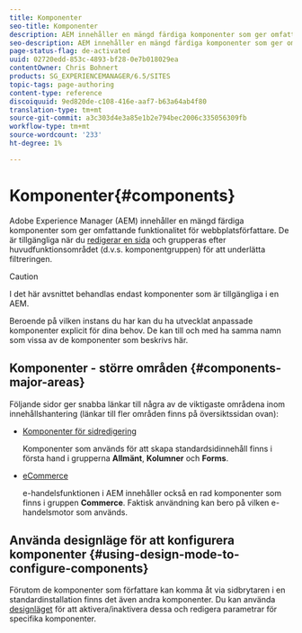 ```yaml
---
title: Komponenter
seo-title: Komponenter
description: AEM innehåller en mängd färdiga komponenter som ger omfattande funktionalitet för webbplatsförfattare.
seo-description: AEM innehåller en mängd färdiga komponenter som ger omfattande funktionalitet för webbplatsförfattare.
page-status-flag: de-activated
uuid: 02720edd-853c-4893-bf28-0e7b018029ea
contentOwner: Chris Bohnert
products: SG_EXPERIENCEMANAGER/6.5/SITES
topic-tags: page-authoring
content-type: reference
discoiquuid: 9ed820de-c108-416e-aaf7-b63a64ab4f80
translation-type: tm+mt
source-git-commit: a3c303d4e3a85e1b2e794bec2006c335056309fb
workflow-type: tm+mt
source-wordcount: '233'
ht-degree: 1%

---
```



# Komponenter{#components}

Adobe Experience Manager (AEM) innehåller en mängd färdiga komponenter som ger omfattande funktionalitet för webbplatsförfattare. De är tillgängliga när du [redigerar en sida](/help/sites-classic-ui-authoring/classic-page-author-edit-content.md) och grupperas efter huvudfunktionsområdet (d.v.s. komponentgruppen) för att underlätta filtreringen.

>[!CAUTION]
>
>I det här avsnittet behandlas endast komponenter som är tillgängliga i en AEM.
>
>Beroende på vilken instans du har kan du ha utvecklat anpassade komponenter explicit för dina behov. De kan till och med ha samma namn som vissa av de komponenter som beskrivs här.

## Komponenter - större områden {#components-major-areas}

Följande sidor ger snabba länkar till några av de viktigaste områdena inom innehållshantering (länkar till fler områden finns på översiktssidan ovan):

* [Komponenter för sidredigering](/help/sites-classic-ui-authoring/classic-page-author-edit-mode.md)

   Komponenter som används för att skapa standardsidinnehåll finns i första hand i grupperna **Allmänt**, **Kolumner** och **Forms**.

* [eCommerce](/help/sites-administering/ecommerce.md)

   e-handelsfunktionen i AEM innehåller också en rad komponenter som finns i gruppen **Commerce**. Faktisk användning kan bero på vilken e-handelsmotor som används.

## Använda designläge för att konfigurera komponenter {#using-design-mode-to-configure-components}

Förutom de komponenter som författare kan komma åt via sidbrytaren i en standardinstallation finns det även andra komponenter. Du kan använda [designläget](/help/sites-classic-ui-authoring/classic-page-author-design-mode.md#enable-disable-components) för att aktivera/inaktivera dessa och redigera parametrar för specifika komponenter.

